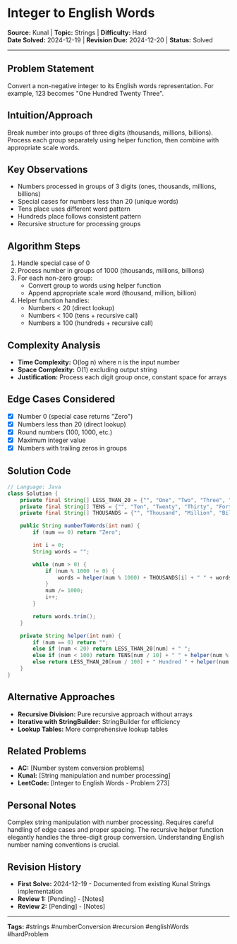 # Integer to English Words

**Source:** Kunal | **Topic:** Strings | **Difficulty:** Hard  
**Date Solved:** 2024-12-19 | **Revision Due:** 2024-12-20 | **Status:** Solved

---

## Problem Statement
Convert a non-negative integer to its English words representation. For example, 123 becomes "One Hundred Twenty Three".

## Intuition/Approach
Break number into groups of three digits (thousands, millions, billions). Process each group separately using helper function, then combine with appropriate scale words.

## Key Observations
- Numbers processed in groups of 3 digits (ones, thousands, millions, billions)
- Special cases for numbers less than 20 (unique words)
- Tens place uses different word pattern
- Hundreds place follows consistent pattern
- Recursive structure for processing groups

## Algorithm Steps
1. Handle special case of 0
2. Process number in groups of 1000 (thousands, millions, billions)
3. For each non-zero group:
   - Convert group to words using helper function
   - Append appropriate scale word (thousand, million, billion)
4. Helper function handles:
   - Numbers < 20 (direct lookup)
   - Numbers < 100 (tens + recursive call)
   - Numbers ≥ 100 (hundreds + recursive call)

## Complexity Analysis
- **Time Complexity:** O(log n) where n is the input number
- **Space Complexity:** O(1) excluding output string
- **Justification:** Process each digit group once, constant space for arrays

## Edge Cases Considered
- [x] Number 0 (special case returns "Zero")
- [x] Numbers less than 20 (direct lookup)
- [x] Round numbers (100, 1000, etc.)
- [x] Maximum integer value
- [x] Numbers with trailing zeros in groups

## Solution Code

```java
// Language: Java
class Solution {
    private final String[] LESS_THAN_20 = {"", "One", "Two", "Three", "Four", "Five", "Six", "Seven", "Eight", "Nine", "Ten", "Eleven", "Twelve", "Thirteen", "Fourteen", "Fifteen", "Sixteen", "Seventeen", "Eighteen", "Nineteen"};
    private final String[] TENS = {"", "Ten", "Twenty", "Thirty", "Forty", "Fifty", "Sixty", "Seventy", "Eighty", "Ninety"};
    private final String[] THOUSANDS = {"", "Thousand", "Million", "Billion"};

    public String numberToWords(int num) {
        if (num == 0) return "Zero";

        int i = 0;
        String words = "";

        while (num > 0) {
            if (num % 1000 != 0) {
                words = helper(num % 1000) + THOUSANDS[i] + " " + words;
            }
            num /= 1000;
            i++;
        }

        return words.trim();
    }

    private String helper(int num) {
        if (num == 0) return "";
        else if (num < 20) return LESS_THAN_20[num] + " ";
        else if (num < 100) return TENS[num / 10] + " " + helper(num % 10);
        else return LESS_THAN_20[num / 100] + " Hundred " + helper(num % 100);
    }
}
```

## Alternative Approaches
- **Recursive Division:** Pure recursive approach without arrays
- **Iterative with StringBuilder:** StringBuilder for efficiency
- **Lookup Tables:** More comprehensive lookup tables

## Related Problems
- **AC:** [Number system conversion problems]
- **Kunal:** [String manipulation and number processing]
- **LeetCode:** [Integer to English Words - Problem 273]

## Personal Notes
Complex string manipulation with number processing. Requires careful handling of edge cases and proper spacing. The recursive helper function elegantly handles the three-digit group conversion. Understanding English number naming conventions is crucial.

## Revision History
- **First Solve:** 2024-12-19 - Documented from existing Kunal Strings implementation
- **Review 1:** [Pending] - [Notes]
- **Review 2:** [Pending] - [Notes]

---
**Tags:** #strings #numberConversion #recursion #englishWords #hardProblem 